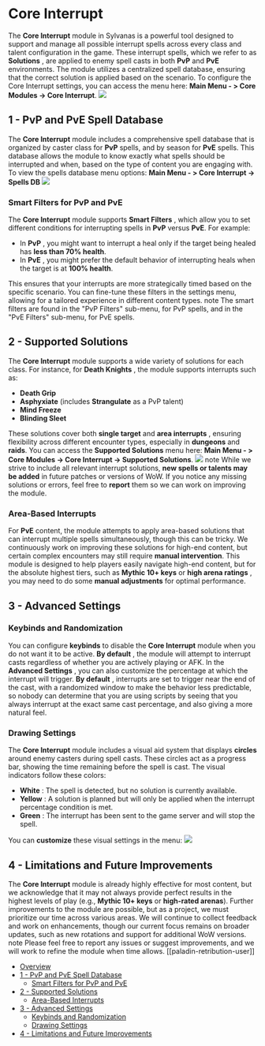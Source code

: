 # Core Interrupt

The **Core Interrupt** module in Sylvanas is a powerful tool designed to support and manage all possible interrupt spells across every class and talent configuration in the game. These interrupt spells, which we refer to as **Solutions** , are applied to enemy spell casts in both **PvP** and **PvE** environments. The module utilizes a centralized spell database, ensuring that the correct solution is applied based on the scenario.
To configure the Core Interrupt settings, you can access the menu here: **Main Menu - > Core Modules -> Core Interrupt**.
![](https://downloads.project-sylvanas.net/1728300461879-core_interrupt_path.png)

## 1 - PvP and PvE Spell Database[​](https://docs.project-sylvanas.net/docs/<#1---pvp-and-pve-spell-database> "Direct link to 1---pvp-and-pve-spell-database")

The **Core Interrupt** module includes a comprehensive spell database that is organized by caster class for **PvP** spells, and by season for **PvE** spells. This database allows the module to know exactly what spells should be interrupted and when, based on the type of content you are engaging with.
To view the spells database menu options: **Main Menu - > Core Interrupt -> Spells DB**
![](https://downloads.project-sylvanas.net/1728300487974-core_interrupt_db_path.png)

### Smart Filters for PvP and PvE[​](https://docs.project-sylvanas.net/docs/<#smart-filters-for-pvp-and-pve> "Direct link to smart-filters-for-pvp-and-pve")

The **Core Interrupt** module supports **Smart Filters** , which allow you to set different conditions for interrupting spells in **PvP** versus **PvE**. For example:

- In **PvP** , you might want to interrupt a heal only if the target being healed has **less than 70% health**.
- In **PvE** , you might prefer the default behavior of interrupting heals when the target is at **100% health**.

This ensures that your interrupts are more strategically timed based on the specific scenario. You can fine-tune these filters in the settings menu, allowing for a tailored experience in different content types.
note
The smart filters are found in the "PvP Filters" sub-menu, for PvP spells, and in the "PvE Filters" sub-menu, for PvE spells.

## 2 - Supported Solutions[​](https://docs.project-sylvanas.net/docs/<#2---supported-solutions> "Direct link to 2---supported-solutions")

The **Core Interrupt** module supports a wide variety of solutions for each class. For instance, for **Death Knights** , the module supports interrupts such as:

- **Death Grip**
- **Asphyxiate** (includes **Strangulate** as a PvP talent)
- **Mind Freeze**
- **Blinding Sleet**

These solutions cover both **single target** and **area interrupts** , ensuring flexibility across different encounter types, especially in **dungeons** and **raids**.
You can access the **Supported Solutions** menu here: **Main Menu - > Core Modules -> Core Interrupt -> Supported Solutions**.
![](https://downloads.project-sylvanas.net/1728300517959-supported_solutions_path.png)
note
While we strive to include all relevant interrupt solutions, **new spells or talents may be added** in future patches or versions of WoW. If you notice any missing solutions or errors, feel free to **report** them so we can work on improving the module.

### Area-Based Interrupts[​](https://docs.project-sylvanas.net/docs/<#area-based-interrupts> "Direct link to area-based-interrupts")

For **PvE** content, the module attempts to apply area-based solutions that can interrupt multiple spells simultaneously, though this can be tricky. We continuously work on improving these solutions for high-end content, but certain complex encounters may still require **manual intervention**.
This module is designed to help players easily navigate high-end content, but for the absolute highest tiers, such as **Mythic 10+ keys** or **high arena ratings** , you may need to do some **manual adjustments** for optimal performance.

## 3 - Advanced Settings[​](https://docs.project-sylvanas.net/docs/<#3---advanced-settings> "Direct link to 3---advanced-settings")

### Keybinds and Randomization[​](https://docs.project-sylvanas.net/docs/<#keybinds-and-randomization> "Direct link to keybinds-and-randomization")

You can configure **keybinds** to disable the **Core Interrupt** module when you do not want it to be active. **By default** , the module will attempt to interrupt casts regardless of whether you are actively playing or AFK.
In the **Advanced Settings** , you can also customize the percentage at which the interrupt will trigger. **By default** , interrupts are set to trigger near the end of the cast, with a randomized window to make the behavior less predictable, so nobody can determine that you are using scripts by seeing that you always interrupt at the exact same cast percentage, and also giving a more natural feel.

### Drawing Settings[​](https://docs.project-sylvanas.net/docs/<#drawing-settings> "Direct link to drawing-settings")

The **Core Interrupt** module includes a visual aid system that displays **circles** around enemy casters during spell casts. These circles act as a progress bar, showing the time remaining before the spell is cast. The visual indicators follow these colors:

- **White** : The spell is detected, but no solution is currently available.
- **Yellow** : A solution is planned but will only be applied when the interrupt percentage condition is met.
- **Green** : The interrupt has been sent to the game server and will stop the spell.

You can **customize** these visual settings in the menu: ![](https://downloads.project-sylvanas.net/1728300711345-core_interrupt_drawings.png)

## 4 - Limitations and Future Improvements[​](https://docs.project-sylvanas.net/docs/<#4---limitations-and-future-improvements> "Direct link to 4---limitations-and-future-improvements")

The **Core Interrupt** module is already highly effective for most content, but we acknowledge that it may not always provide perfect results in the highest levels of play (e.g., **Mythic 10+ keys** or **high-rated arenas**). Further improvements to the module are possible, but as a project, we must prioritize our time across various areas.
We will continue to collect feedback and work on enhancements, though our current focus remains on broader updates, such as new rotations and support for additional WoW versions.
note
Please feel free to report any issues or suggest improvements, and we will work to refine the module when time allows.
[[paladin-retribution-user]]

- [Overview](https://docs.project-sylvanas.net/docs/<#overview>)
- [1 - PvP and PvE Spell Database](https://docs.project-sylvanas.net/docs/<#1---pvp-and-pve-spell-database>)
  - [Smart Filters for PvP and PvE](https://docs.project-sylvanas.net/docs/<#smart-filters-for-pvp-and-pve>)
- [2 - Supported Solutions](https://docs.project-sylvanas.net/docs/<#2---supported-solutions>)
  - [Area-Based Interrupts](https://docs.project-sylvanas.net/docs/<#area-based-interrupts>)
- [3 - Advanced Settings](https://docs.project-sylvanas.net/docs/<#3---advanced-settings>)
  - [Keybinds and Randomization](https://docs.project-sylvanas.net/docs/<#keybinds-and-randomization>)
  - [Drawing Settings](https://docs.project-sylvanas.net/docs/<#drawing-settings>)
- [4 - Limitations and Future Improvements](https://docs.project-sylvanas.net/docs/<#4---limitations-and-future-improvements>)
